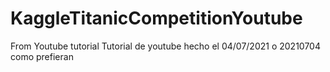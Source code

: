 # KaggleTitanicCompetitionYoutube
From Youtube tutorial 
Tutorial de youtube hecho el 04/07/2021 o 20210704 como prefieran
